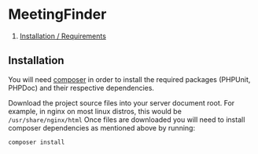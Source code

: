 # MeetingFinder 
1. [Installation / Requirements](#installation)

## Installation
You will need [composer](https://getcomposer.org) in order to install the required packages (PHPUnit, PHPDoc) and their respective dependencies.

Download the project source files into your server document root. For example, in nginx on most linux distros, this would be `/usr/share/nginx/html`
Once files are downloaded you will need to install composer dependencies as mentioned above by running:

    composer install
    
